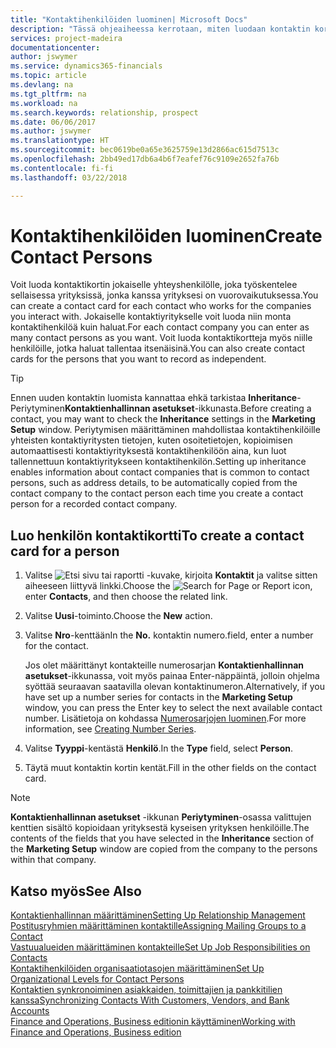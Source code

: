 ```yaml
---
title: "Kontaktihenkilöiden luominen| Microsoft Docs"
description: "Tässä ohjeaiheessa kerrotaan, miten luodaan kontaktin kortti kullekin sellaiselle uudelle henkilölle tai prospektille, joiden kanssa sinulla on liikesuhde."
services: project-madeira
documentationcenter: 
author: jswymer
ms.service: dynamics365-financials
ms.topic: article
ms.devlang: na
ms.tgt_pltfrm: na
ms.workload: na
ms.search.keywords: relationship, prospect
ms.date: 06/06/2017
ms.author: jswymer
ms.translationtype: HT
ms.sourcegitcommit: bec0619be0a65e3625759e13d2866ac615d7513c
ms.openlocfilehash: 2bb49ed17db6a4b6f7eafef76c9109e2652fa76b
ms.contentlocale: fi-fi
ms.lasthandoff: 03/22/2018

---
```

# <a name="create-contact-persons"></a><span data-ttu-id="3a308-103">Kontaktihenkilöiden luominen</span><span class="sxs-lookup"><span data-stu-id="3a308-103">Create Contact Persons</span></span>
<span data-ttu-id="3a308-104">Voit luoda kontaktikortin jokaiselle yhteyshenkilölle, joka työskentelee sellaisessa yrityksissä, jonka kanssa yrityksesi on vuorovaikutuksessa.</span><span class="sxs-lookup"><span data-stu-id="3a308-104">You can create a contact card for each contact who works for the companies you interact with.</span></span> <span data-ttu-id="3a308-105">Jokaiselle kontaktiyritykselle voit luoda niin monta kontaktihenkilöä kuin haluat.</span><span class="sxs-lookup"><span data-stu-id="3a308-105">For each contact company you can enter as many contact persons as you want.</span></span> <span data-ttu-id="3a308-106">Voit luoda kontaktikortteja myös niille henkilöille, jotka haluat tallentaa itsenäisinä.</span><span class="sxs-lookup"><span data-stu-id="3a308-106">You can also create contact cards for the persons that you want to record as independent.</span></span>

> [!TIP]  
>   <span data-ttu-id="3a308-107">Ennen uuden kontaktin luomista kannattaa ehkä tarkistaa **Inheritance**-Periytyminen**Kontaktienhallinnan asetukset**-ikkunasta.</span><span class="sxs-lookup"><span data-stu-id="3a308-107">Before creating a contact, you may want to check the **Inheritance** settings in the **Marketing Setup** window.</span></span> <span data-ttu-id="3a308-108">Periytymisen määrittäminen mahdollistaa kontaktihenkilöille yhteisten kontaktiyritysten tietojen, kuten osoitetietojen, kopioimisen automaattisesti kontaktiyrityksestä kontaktihenkilöön aina, kun luot tallennettuun kontaktiyritykseen kontaktihenkilön.</span><span class="sxs-lookup"><span data-stu-id="3a308-108">Setting up inheritance enables information about contact companies that is common to contact persons, such as address details, to be automatically copied from the contact company to the contact person each time you create a contact person for a recorded contact company.</span></span>

## <a name="to-create-a-contact-card-for-a-person"></a><span data-ttu-id="3a308-109">Luo henkilön kontaktikortti</span><span class="sxs-lookup"><span data-stu-id="3a308-109">To create a contact card for a person</span></span>
1. <span data-ttu-id="3a308-110">Valitse ![Etsi sivu tai raportti](media/ui-search/search_small.png "Etsi sivu tai raportti -kuvake") -kuvake, kirjoita **Kontaktit** ja valitse sitten aiheeseen liittyvä linkki.</span><span class="sxs-lookup"><span data-stu-id="3a308-110">Choose the ![Search for Page or Report](media/ui-search/search_small.png "Search for Page or Report icon") icon, enter **Contacts**, and then choose the related link.</span></span>
2. <span data-ttu-id="3a308-111">Valitse **Uusi**-toiminto.</span><span class="sxs-lookup"><span data-stu-id="3a308-111">Choose the **New** action.</span></span>
3. <span data-ttu-id="3a308-112">Valitse **Nro**-kenttään</span><span class="sxs-lookup"><span data-stu-id="3a308-112">In the **No.**</span></span> <span data-ttu-id="3a308-113">kontaktin numero.</span><span class="sxs-lookup"><span data-stu-id="3a308-113">field, enter a number for the contact.</span></span>

    <span data-ttu-id="3a308-114">Jos olet määrittänyt kontakteille numerosarjan **Kontaktienhallinnan asetukset**-ikkunassa, voit myös painaa Enter-näppäintä, jolloin ohjelma syöttää seuraavan saatavilla olevan kontaktinumeron.</span><span class="sxs-lookup"><span data-stu-id="3a308-114">Alternatively, if you have set up a number series for contacts in the **Marketing Setup** window, you can press the Enter key to select the next available contact number.</span></span> <span data-ttu-id="3a308-115">Lisätietoja on kohdassa [Numerosarjojen luominen](ui-create-number-series.md).</span><span class="sxs-lookup"><span data-stu-id="3a308-115">For more information, see [Creating Number Series](ui-create-number-series.md).</span></span>
4. <span data-ttu-id="3a308-116">Valitse **Tyyppi**-kentästä **Henkilö**.</span><span class="sxs-lookup"><span data-stu-id="3a308-116">In the **Type** field, select **Person**.</span></span>
5. <span data-ttu-id="3a308-117">Täytä muut kontaktin kortin kentät.</span><span class="sxs-lookup"><span data-stu-id="3a308-117">Fill in the other fields on the contact card.</span></span>

> [!NOTE]  
>   <span data-ttu-id="3a308-118">**Kontaktienhallinnan asetukset** -ikkunan **Periytyminen**-osassa valittujen kenttien sisältö kopioidaan yrityksestä kyseisen yrityksen henkilöille.</span><span class="sxs-lookup"><span data-stu-id="3a308-118">The contents of the fields that you have selected in the **Inheritance** section of the **Marketing Setup** window are copied from the company to the persons within that company.</span></span>

## <a name="see-also"></a><span data-ttu-id="3a308-119">Katso myös</span><span class="sxs-lookup"><span data-stu-id="3a308-119">See Also</span></span>
[<span data-ttu-id="3a308-120">Kontaktienhallinnan määrittäminen</span><span class="sxs-lookup"><span data-stu-id="3a308-120">Setting Up Relationship Management</span></span>](marketing-setup-marketing.md)  
[<span data-ttu-id="3a308-121">Postitusryhmien määrittäminen kontaktille</span><span class="sxs-lookup"><span data-stu-id="3a308-121">Assigning Mailing Groups to a Contact</span></span>](marketing-mailing-groups.md#AssignMailGroupContact)  
[<span data-ttu-id="3a308-122">Vastuualueiden määrittäminen kontakteille</span><span class="sxs-lookup"><span data-stu-id="3a308-122">Set Up Job Responsibilities on Contacts</span></span>](marketing-job-responsibilities.md)  
[<span data-ttu-id="3a308-123">Kontaktihenkilöiden organisaatiotasojen määrittäminen</span><span class="sxs-lookup"><span data-stu-id="3a308-123">Set Up Organizational Levels for Contact Persons</span></span>](marketing-organizational-levels.md)  
[<span data-ttu-id="3a308-124">Kontaktien synkronoiminen asiakkaiden, toimittajien ja pankkitilien kanssa</span><span class="sxs-lookup"><span data-stu-id="3a308-124">Synchronizing Contacts With Customers, Vendors, and Bank Accounts</span></span>](marketing-synchronize-contacts-customers-vendors-bank-accounts.md)  
[<span data-ttu-id="3a308-125">Finance and Operations, Business editionin käyttäminen</span><span class="sxs-lookup"><span data-stu-id="3a308-125">Working with Finance and Operations, Business edition</span></span>](ui-work-product.md)  

